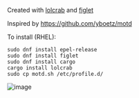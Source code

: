 Created with [lolcrab](https://github.com/mazznoer/lolcrab) and [figlet](https://github.com/cmatsuoka/figlet)

Inspired by https://github.com/yboetz/motd

To install (RHEL):
```
sudo dnf install epel-release
sudo dnf install figlet
sudo dnf install cargo
cargo install lolcrab
sudo cp motd.sh /etc/profile.d/
```

![image](https://github.com/user-attachments/assets/ddb0eb8a-de33-4218-9eaf-6d20bcf8b482)
